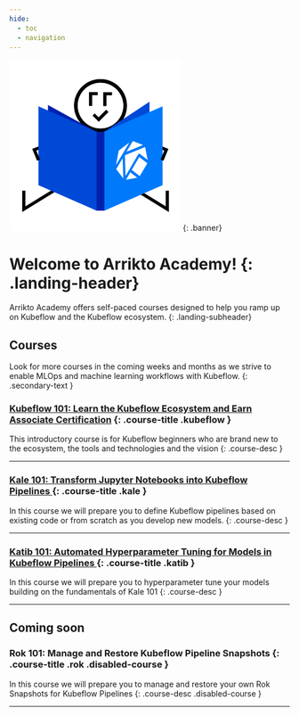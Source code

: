 ```yaml
---
hide:
  - toc
  - navigation
---
```


<div class="landing-bg"></div>

![Arrikto Academy](assets/academy-banner.svg)
{: .banner}

# Welcome to Arrikto Academy! {: .landing-header}

Arrikto Academy offers self-paced courses designed to help you ramp up on
Kubeflow and the Kubeflow ecosystem.
{: .landing-subheader}

<div class="courses"  markdown="1">

## Courses

Look for more courses in the coming weeks and months as we strive to enable
MLOps and machine learning workflows with Kubeflow.
{: .secondary-text }

### [Kubeflow 101: Learn the Kubeflow Ecosystem and Earn Associate Certification](https://www.arrikto.com/kubeflow-introduction-training-certification/) {: .course-title .kubeflow }

This introductory course is for Kubeflow beginners who are brand new to the
ecosystem, the tools and technologies and the vision
{: .course-desc }

----

### [Kale 101: Transform Jupyter Notebooks into Kubeflow Pipelines ](modules/notebook-to-pipeline/) {: .course-title .kale }

In this course we will prepare you to define Kubeflow pipelines based on
existing code or from scratch as you develop new models.
{: .course-desc }

----

### [Katib 101: Automated Hyperparameter Tuning for Models in Kubeflow Pipelines ](modules/notebook-katib-tuning) {: .course-title .katib }

In this course we will prepare you to hyperparameter tune your models building
on the fundamentals of Kale 101
{: .course-desc }

----

## Coming soon

### Rok 101: Manage and Restore Kubeflow Pipeline Snapshots {: .course-title .rok .disabled-course }

In this course we will prepare you to manage and restore your own Rok Snapshots
 for Kubeflow Pipelines
{: .course-desc .disabled-course }

----

</div>
